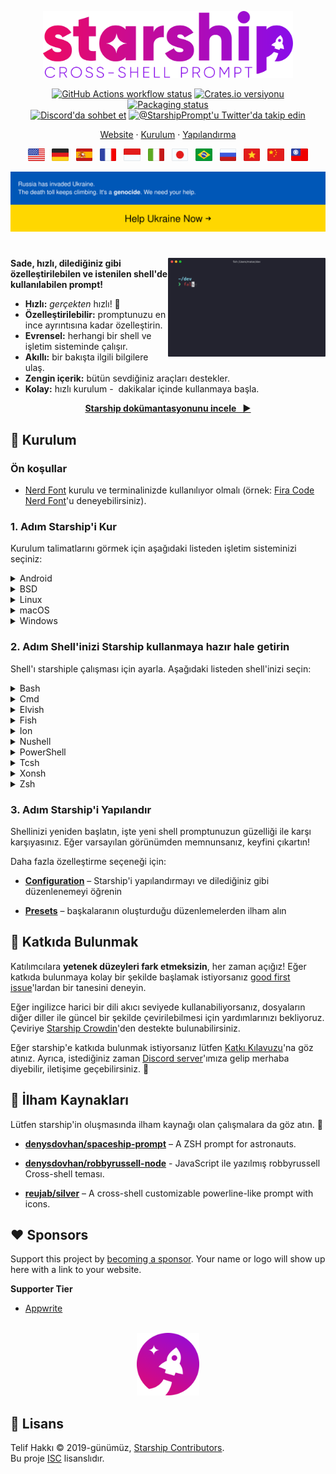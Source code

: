 <p align="center">
  <img
    width="400"
    src="https://raw.githubusercontent.com/starship/starship/master/media/logo.png"
    alt="Starship – Cross-shell prompt"
 />
</p>

<p align="center">
  <a href="https://github.com/starship/starship/actions"
    ><img
      src="https://img.shields.io/github/actions/workflow/status/starship/starship/workflow.yml?branch=master&label=workflow&style=flat-square"
      alt="GitHub Actions workflow status"
 /></a>
  <a href="https://crates.io/crates/starship"
    ><img
      src="https://img.shields.io/crates/v/starship?style=flat-square"
      alt="Crates.io versiyonu"
 /></a>
  <a href="https://repology.org/project/starship/versions"
    ><img
      src="https://img.shields.io/repology/repositories/starship?label=in%20repositories&style=flat-square"
      alt="Packaging status" /></a
><br />
  <a href="https://discord.gg/starship"
    ><img
      src="https://img.shields.io/discord/567163873606500352?label=discord&logoColor=white&style=flat-square"
      alt="Discord'da sohbet et"
 /></a>
  <a href="https://twitter.com/StarshipPrompt"
    ><img
      src="https://img.shields.io/badge/twitter-@StarshipPrompt-1DA1F3?style=flat-square"
      alt="@StarshipPrompt'u Twitter'da takip edin"
 /></a>
</p>

<p align="center">
  <a href="https://starship.rs">Website</a>
  ·
  <a href="#🚀-installation">Kurulum</a>
  ·
  <a href="https://starship.rs/config/">Yapılandırma</a>
</p>

<p align="center">
  <a href="https://github.com/starship/starship/blob/master/README.md"
    ><img
      height="20"
      src="https://raw.githubusercontent.com/starship/starship/master/media/flag-us.png"
      alt="İngilizce"
 /></a>
  &nbsp;
  <a
    href="https://github.com/starship/starship/blob/master/docs/de-DE/guide/README.md"
    ><img
      height="20"
      src="https://raw.githubusercontent.com/starship/starship/master/media/flag-de.png"
      alt="Almanca"
 /></a>
  &nbsp;
  <a
    href="https://github.com/starship/starship/blob/master/docs/es-ES/guide/README.md"
    ><img
      height="20"
      src="https://raw.githubusercontent.com/starship/starship/master/media/flag-es.png"
      alt="İspanyolca"
 /></a>
  &nbsp;
  <a
    href="https://github.com/starship/starship/blob/master/docs/fr-FR/guide/README.md"
    ><img
      height="20"
      src="https://raw.githubusercontent.com/starship/starship/master/media/flag-fr.png"
      alt="Fransızca"
 /></a>
  &nbsp;
  <a
    href="https://github.com/starship/starship/blob/master/docs/id-ID/guide/README.md"
    ><img
      height="20"
      src="https://raw.githubusercontent.com/starship/starship/master/media/flag-id.png"
      alt="Endonezyaca"
 /></a>
  &nbsp;
  <a
    href="https://github.com/starship/starship/blob/master/docs/it-IT/guide/README.md"
    ><img
      height="20"
      src="https://raw.githubusercontent.com/starship/starship/master/media/flag-it.png"
      alt="İtalyanca"
 /></a>
  &nbsp;
  <a
    href="https://github.com/starship/starship/blob/master/docs/ja-JP/guide/README.md"
    ><img
      height="20"
      src="https://raw.githubusercontent.com/starship/starship/master/media/flag-jp.png"
      alt="Japonca"
 /></a>
  &nbsp;
  <a
    href="https://github.com/starship/starship/blob/master/docs/pt-BR/guide/README.md"
    ><img
      height="20"
      src="https://raw.githubusercontent.com/starship/starship/master/media/flag-br.png"
      alt="Brezilya Portekizcesi"
 /></a>
  &nbsp;
  <a
    href="https://github.com/starship/starship/blob/master/docs/ru-RU/guide/README.md"
    ><img
      height="20"
      src="https://raw.githubusercontent.com/starship/starship/master/media/flag-ru.png"
      alt="Rusça"
 /></a>
  &nbsp;
  <a
    href="https://github.com/starship/starship/blob/master/docs/vi-VN/guide/README.md"
    ><img
      height="20"
      src="https://raw.githubusercontent.com/starship/starship/master/media/flag-vn.png"
      alt="Vietnamca"
 /></a>
  &nbsp;
  <a
    href="https://github.com/starship/starship/blob/master/docs/zh-CN/guide/README.md"
    ><img
      height="20"
      src="https://raw.githubusercontent.com/starship/starship/master/media/flag-cn.png"
      alt="Basitleştirilmiş Çince"
 /></a>
  &nbsp;
  <a
    href="https://github.com/starship/starship/blob/master/docs/zh-TW/guide/README.md"
    ><img
      height="20"
      src="https://raw.githubusercontent.com/starship/starship/master/media/flag-tw.png"
      alt="Geleneksel Çince"
 /></a>
</p>

[![SWUbanner](https://raw.githubusercontent.com/vshymanskyy/StandWithUkraine/main/banner2-direct.svg)](https://vshymanskyy.github.io/StandWithUkraine)

<h1></h1>

<img
  src="https://raw.githubusercontent.com/starship/starship/master/media/demo.gif"
  alt="iTerm2 ve Snazzy temalı Starship"
  width="50%"
  align="right"
 />

**Sade, hızlı, dilediğiniz gibi özelleştirilebilen ve istenilen shell'de kullanılabilen prompt!**

- **Hızlı:** _gerçekten_ hızlı! 🚀
- **Özelleştirilebilir:** promptunuzu en ince ayrıntısına kadar özelleştirin.
- **Evrensel:** herhangi bir shell ve işletim sisteminde çalışır.
- **Akıllı:** bir bakışta ilgili bilgilere ulaş.
- **Zengin içerik:** bütün sevdiğiniz araçları destekler.
- **Kolay:** hızlı kurulum -  dakikalar içinde kullanmaya başla.

<p align="center">
<a href="https://starship.rs/config/"><strong>Starship dokümantasyonunu incele &nbsp;&nbsp;▶</strong></a>
</p>

<a name="🚀-installation"></a>

## 🚀 Kurulum

### Ön koşullar

- [Nerd Font](https://www.nerdfonts.com/) kurulu ve terminalinizde kullanılıyor olmalı (örnek: [Fira Code Nerd Font](https://www.nerdfonts.com/font-downloads)'u deneyebilirsiniz).

### 1. Adım Starship'i Kur

Kurulum talimatlarını görmek için aşağıdaki listeden işletim sisteminizi seçiniz:

<details>
<summary>Android</summary>

Starship'i herhangi bir paket yöneticisi ile yükleyin:

| Depo                                                                              | Talimatlar             |
| --------------------------------------------------------------------------------- | ---------------------- |
| [Termux](https://github.com/termux/termux-packages/tree/master/packages/starship) | `pkg install starship` |

</details>

<details>
<summary>BSD</summary>

Starship'i herhangi bir paket yöneticisi ile yükleyin:

| Dağıtım                    | Depo                                                     | Talimatlar                        |
| -------------------------- | -------------------------------------------------------- | --------------------------------- |
| **_Herhangi bir dağıtım_** | **[crates.io](https://crates.io/crates/starship)**       | `cargo install starship --locked` |
| FreeBSD                    | [FreshPorts](https://www.freshports.org/shells/starship) | `pkg install starship`            |
| NetBSD                     | [pkgsrc](https://pkgsrc.se/shells/starship)              | `pkgin install starship`          |

</details>

<details>
<summary>Linux</summary>

Sisteminiz için son sürümü yükleyin:

```sh
curl -sS https://starship.rs/install.sh | sh
```

Alternatif olarak aşağıdaki paket yöneticileri ile de Starship'i yükleyebilirsiniz:

| Dağıtım                    | Depo                                                                                            | Talimatlar                                                                     |
| -------------------------- | ----------------------------------------------------------------------------------------------- | ------------------------------------------------------------------------------ |
| **_Herhangi bir dağıtım_** | **[crates.io](https://crates.io/crates/starship)**                                              | `cargo install starship --locked`                                              |
| _Herhangi bir dağıtım_     | [conda-forge](https://anaconda.org/conda-forge/starship)                                        | `conda install -c conda-forge starship`                                        |
| _Herhangi bir dağıtım_     | [Linuxbrew](https://formulae.brew.sh/formula/starship)                                          | `brew install starship`                                                        |
| _Herhangi bir dağıtım_     | [Snapcraft](https://snapcraft.io/starship)                                                      | `snap install --edge starship`                                                 |
| Alpine Linux 3.13+         | [Alpine Linux Packages](https://pkgs.alpinelinux.org/packages?name=starship)                    | `apk add starship`                                                             |
| Arch Linux                 | [Arch Linux Community](https://archlinux.org/packages/community/x86_64/starship)                | `pacman -S starship`                                                           |
| CentOS 7+                  | [Copr](https://copr.fedorainfracloud.org/coprs/atim/starship)                                   | `dnf copr enable atim/starship` <br /> `dnf install starship` |
| Gentoo                     | [Gentoo Packages](https://packages.gentoo.org/packages/app-shells/starship)                     | `emerge app-shells/starship`                                                   |
| Manjaro                    |                                                                                                 | `pacman -S starship`                                                           |
| NixOS                      | [nixpkgs](https://github.com/NixOS/nixpkgs/blob/master/pkgs/tools/misc/starship/default.nix)    | `nix-env -iA nixpkgs.starship`                                                 |
| Void Linux                 | [Void Linux Packages](https://github.com/void-linux/void-packages/tree/master/srcpkgs/starship) | `xbps-install -S starship`                                                     |

</details>

<details>
<summary>macOS</summary>

Sisteminiz için son sürümü yükleyin:

```sh
curl -sS https://starship.rs/install.sh | sh
```

Alternatif olarak aşağıdaki paket yöneticileri ile de Starship'i yükleyebilirsiniz:

| Depo                                                     | Talimatlar                              |
| -------------------------------------------------------- | --------------------------------------- |
| **[crates.io](https://crates.io/crates/starship)**       | `cargo install starship --locked`       |
| [conda-forge](https://anaconda.org/conda-forge/starship) | `conda install -c conda-forge starship` |
| [Homebrew](https://formulae.brew.sh/formula/starship)    | `brew install starship`                 |
| [MacPorts](https://ports.macports.org/port/starship)     | `port install starship`                 |

</details>

<details>
<summary>Windows</summary>

Sisteminiz için en son sürümü [releases bölümündeki](https://github.com/starship/starship/releases/latest) MSI yükleyicileri ile yükleyin.

Starship'i herhangi bir paket yöneticisi ile yükleyin:

| Depo                                                                                         | Talimatlar                              |
| -------------------------------------------------------------------------------------------- | --------------------------------------- |
| **[crates.io](https://crates.io/crates/starship)**                                           | `cargo install starship --locked`       |
| [Chocolatey ](https://community.chocolatey.org/packages/starship)                            | `choco install starship`                |
| [conda-forge](https://anaconda.org/conda-forge/starship)                                     | `conda install -c conda-forge starship` |
| [Scoop](https://github.com/ScoopInstaller/Main/blob/master/bucket/starship.json)             | `scoop install starship`                |
| [winget](https://github.com/microsoft/winget-pkgs/tree/master/manifests/s/Starship/Starship) | `winget install --id Starship.Starship` |

</details>

### 2. Adım Shell'inizi Starship kullanmaya hazır hale getirin

Shell'ı starshiple çalışması için ayarla. Aşağıdaki listeden shell'inizi seçin:

<details>
<summary>Bash</summary>

`~/.bashrc` dosyasının sonuna ekleyin:

```sh
eval "$(starship init bash)"
```

</details>

<details>
<summary>Cmd</summary>

Cmd ıle beraber [Clink](https://chrisant996.github.io/clink/clink.html) (v1.2.30+) kullanmalısınız. `%LocalAppData%\clink\starship.lua` dosyasını belirtilen dizinde aşağıdaki kod içeriği olacak şekilde oluşturun:

```lua
load(io.popen('starship init cmd'):read("*a"))()
```

</details>

<details>
<summary>Elvish</summary>

`~/.elvish/rc.elv` dosyasının sonuna ekleyin:

```sh
eval (starship init elvish)
```

Not: Elvish v0.18'den sonraki sürümler desteklenmektedir

</details>

<details>
<summary>Fish</summary>

`~/.config/fish/config.fish` dosyasının sonuna ekleyin:

```fish
starship init fish | source
```

</details>

<details>
<summary>Ion</summary>

`~/.config/ion/initrc` dosyasının sonuna ekleyin:

```sh
eval $(starship init ion)
```

</details>

<details>
<summary>Nushell</summary>

Nushell env dosyanızın sonuna aşağıdakileri ekleyin (Nushell'de `$nu.env-path` komutunu çalıştırarak bulabilirsiniz):

```sh
mkdir ~/.cache/starship
starship init nu | save -f ~/.cache/starship/init.nu
```

Aşağıdaki kodu Nushell ayarlarınızın (`$nu.config-path` komutu ile ulaşabilirsiniz) sonuna ekleyin:

```sh
source ~/.cache/starship/init.nu
```

Not: Nushell v0.73'tan sonraki sürümler desteklenmektedir

</details>

<details>
<summary>PowerShell</summary>

Aşağıdaki kodu PowerShell ayarlarınızın (`$PROFILE` komutu ile ulaşabilirsiniz) sonuna ekleyin:

```powershell
Invoke-Expression (&starship init powershell)
```

</details>

<details>
<summary>Tcsh</summary>

`~/.tcshrc` dosyasının sonuna ekleyın:

```sh
eval `starship init tcsh`
```

</details>

<details>
<summary>Xonsh</summary>

`~/.xonshrc` dosyasının sonuna ekleyin:

```python
execx($(starship init xonsh))
```

</details>

<details>
<summary>Zsh</summary>

`~/.zshrc` dosyasının sonuna ekleyin:

```sh
eval "$(starship init zsh)"
```

</details>

### 3. Adım Starship'i Yapılandır

Shellinizi yeniden başlatın, işte yeni shell promptunuzun güzelliği ile karşı karşıyasınız. Eğer varsayılan görünümden memnunsanız, keyfini çıkartın!

Daha fazla özelleştirme seçeneği için:

- **[Configuration](https://starship.rs/config/)** – Starship'i yapılandırmayı ve dilediğiniz gibi düzenlenemeyi öğrenin

- **[Presets](https://starship.rs/presets/)** – başkalaranın oluşturduğu düzenlemelerden ilham alın

## 🤝 Katkıda Bulunmak

Katılımcılara **yetenek düzeyleri fark etmeksizin**, her zaman açığız! Eğer katkıda bulunmaya kolay bir şekilde başlamak istiyorsanız [good first issue](https://github.com/starship/starship/labels/🌱%20good%20first%20issue)'lardan bir tanesini deneyin.

Eğer ingilizce harici bir dili akıcı seviyede kullanabiliyorsanız, dosyaların diğer diller ile güncel bir şekilde çevirilebilmesi için yardımlarınızı bekliyoruz. Çeviriye [Starship Crowdin](https://translate.starship.rs/)'den destekte bulunabilirsiniz.

Eğer starship'e katkıda bulunmak istiyorsanız lütfen [Katkı Kılavuzu](https://github.com/starship/starship/blob/master/CONTRIBUTING.md)'na göz atınız. Ayrıca, istediğiniz zaman [Discord server](https://discord.gg/8Jzqu3T)'ımıza gelip merhaba diyebilir, iletişime geçebilirsiniz. 👋

## 💭 İlham Kaynakları

Lütfen starship'in oluşmasında ilham kaynağı olan çalışmalara da göz atın. 🙏

- **[denysdovhan/spaceship-prompt](https://github.com/denysdovhan/spaceship-prompt)** – A ZSH prompt for astronauts.

- **[denysdovhan/robbyrussell-node](https://github.com/denysdovhan/robbyrussell-node)** - JavaScript ile yazılmış robbyrussell Cross-shell teması.

- **[reujab/silver](https://github.com/reujab/silver)** – A cross-shell customizable powerline-like prompt with icons.

## ❤️ Sponsors

Support this project by [becoming a sponsor](https://github.com/sponsors/starship). Your name or logo will show up here with a link to your website.

**Supporter Tier**

- [Appwrite](https://appwrite.io/)

<p align="center">
    <br>
    <img width="100" src="https://raw.githubusercontent.com/starship/starship/master/media/icon.png" alt="Starship roket simgesi">
</p>

## 📝 Lisans

Telif Hakkı © 2019-günümüz, [Starship Contributors](https://github.com/starship/starship/graphs/contributors). <br /> Bu proje [ISC](https://github.com/starship/starship/blob/master/LICENSE) lisanslıdır.
